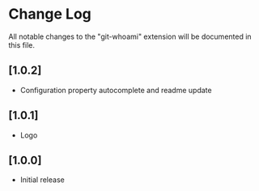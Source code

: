 # Change Log

All notable changes to the "git-whoami" extension will be documented in this file.

## [1.0.2]

-   Configuration property autocomplete and readme update

## [1.0.1]

-   Logo

## [1.0.0]

-   Initial release
